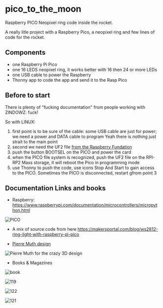# pico_to_the_moon
Raspberry PICO Neopixel ring code inside the rocket.

A really litle project with a Raspberry Pico, a neopixel ring and few lines of code for the rocket.

## Components
* one Raspberry Pi Pico
* one 16 LEDS neopixel ring, it works better with 16 then 24 or more LEDs
* one USB cable to power the Raspberry
* Thonny app to code the app and send it to the Rasp Pico

## Before to start
There is plenty of "fucking documentation" from people working with ZINDOWZ: fuck!

So with LINUX:
1. first point is to be sure of the cable: some USB cable are just for power; we need a power and DATA cable to program
Yeah there is nothing just strait to the main point
2. second we need the UF2 file [from the Raspberry Fundation](https://www.raspberrypi.com/documentation/microcontrollers/micropython.html)
3. push the button BOOTSEL on the PICO and power the card
4. when the PICO file system is recognized, push the UF2 file on the RPI-RP2 Mass storage, it will reboot the Pico in programming mode
5. use Thonny to push the code, use icons Stop And Start to gain access to the PICO. Sometimes the PICO is disconnected, restart gfrom point 3

## Documentation Links and books
* Raspberry:
https://www.raspberrypi.com/documentation/microcontrollers/micropython.html

![PICO](https://www.raspberrypi.com/documentation/microcontrollers/images/MicroPython-640x360-v2.gif)

* A mix of source code from here
https://makersportal.com/blog/ws2812-ring-light-with-raspberry-pi-pico

* [Pierre Muth design](https://pierremuth.wordpress.com/2018/09/08/destination-moon/)

![Pierre Muth for the crazy 3D design](https://pierremuth.files.wordpress.com/2018/09/assembly.gif?w=625)

* Books & Magazines

![book](https://magpi.raspberrypi.com/storage/representations/redirect/eyJfcmFpbHMiOnsibWVzc2FnZSI6IkJBaHBBckFjIiwiZXhwIjpudWxsLCJwdXIiOiJibG9iX2lkIn19--f9c801f640680afdfbb1dd99a847f5e4650f3aaf/eyJfcmFpbHMiOnsibWVzc2FnZSI6IkJBaDdCem9MWm05eWJXRjBTU0lJYW5CbkJqb0dSVlE2RW5KbGMybDZaVjkwYjE5bWFYUmJCMmtCeURBPSIsImV4cCI6bnVsbCwicHVyIjoidmFyaWF0aW9uIn19--e422219c46ed7fd137fa095840c5061b4fc9e5f4/MicroPythonPico_Cover.jpg)

![119](https://magpi.raspberrypi.com/storage/representations/redirect/eyJfcmFpbHMiOnsibWVzc2FnZSI6IkJBaHBBdW9hIiwiZXhwIjpudWxsLCJwdXIiOiJibG9iX2lkIn19--91c5d48613097e7c7bf11dc7ee45a67824142b53/eyJfcmFpbHMiOnsibWVzc2FnZSI6IkJBaDdCem9MWm05eWJXRjBTU0lJYW5CbkJqb0dSVlE2RW5KbGMybDZaVjkwYjE5bWFYUmJCMmtCeURBPSIsImV4cCI6bnVsbCwicHVyIjoidmFyaWF0aW9uIn19--e422219c46ed7fd137fa095840c5061b4fc9e5f4/001_MagPi119_COVER_nospine.jpg)

![122](https://magpi.raspberrypi.com/storage/representations/redirect/eyJfcmFpbHMiOnsibWVzc2FnZSI6IkJBaHBBazBkIiwiZXhwIjpudWxsLCJwdXIiOiJibG9iX2lkIn19--6f88127109798ee592919ae47e71a60d96176390/eyJfcmFpbHMiOnsibWVzc2FnZSI6IkJBaDdCem9MWm05eWJXRjBTU0lJYW5CbkJqb0dSVlE2RW5KbGMybDZaVjkwYjE5bWFYUmJCMmtCeURBPSIsImV4cCI6bnVsbCwicHVyIjoidmFyaWF0aW9uIn19--e422219c46ed7fd137fa095840c5061b4fc9e5f4/001_MagPi122_COVER_v5_nospine.jpg)


![121](https://magpi.raspberrypi.com/storage/representations/redirect/eyJfcmFpbHMiOnsibWVzc2FnZSI6IkJBaHBBc1FiIiwiZXhwIjpudWxsLCJwdXIiOiJibG9iX2lkIn19--cf65d8c13983a3cb35d2e1b90cda9f5721e55fe5/eyJfcmFpbHMiOnsibWVzc2FnZSI6IkJBaDdCem9MWm05eWJXRjBTU0lJYW5CbkJqb0dSVlE2RW5KbGMybDZaVjkwYjE5bWFYUmJCMmtCeURBPSIsImV4cCI6bnVsbCwicHVyIjoidmFyaWF0aW9uIn19--e422219c46ed7fd137fa095840c5061b4fc9e5f4/001_MagPi121_COVER_v4_nospine.jpg)

